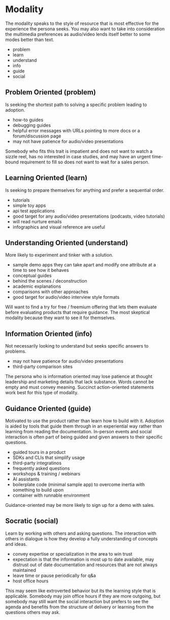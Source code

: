 
# Modality

The modality speaks to the style of resource that is most effective for the experience the persona seeks. You may also want to take into consideration the multimedia preferences as audio/video lends itself better to some modes better than text.

- problem
- learn
- understand
- info
- guide
- social

## Problem Oriented (problem)

Is seeking the shortest path to solving a specific problem leading to adoption.

- how-to guides
- debugging guides
- helpful error messages with URLs pointing to more docs or a forum/discussion page
- may not have patience for audio/video presentations

Somebody who fits this trait is impatient and does not want to watch a sizzle reel, has no interested in case studies, and may have an urgent time-bound requirement to fill so does not want to wait for a sales person.

## Learning Oriented (learn)

Is seeking to prepare themselves for anything and prefer a sequential order.

- tutorials
- simple toy apps
- api test applications
- good target for any audio/video presentations (podcasts, video tutorials)
- will read nurture emails
- infographics and visual reference are useful

## Understanding Oriented (understand)

More likely to experiment and tinker with a solution.

- sample demo apps they can take apart and modify one attribute at a time to see how it behaves
- conceptual guides
- behind the scenes / deconstruction
- academic explanations
- comparisons with other approaches
- good target for audio/video interview style formats

Will want to find a try for free / freemium offering that lets them evaluate before evaluating products that require guidance. The most skeptical modality because they want to see it for themselves.

## Information Oriented (info)

Not necessarily looking to understand but seeks specific answers to problems.

- may not have patience for audio/video presentations
- third-party comparison sites

The persona who is information oriented may lose patience at thought leadership and marketing details that lack substance. Words cannot be empty and must convey meaning. Succinct action-oriented statements work best for this type of modality.

## Guidance Oriented (guide)

Motivated to use the product rather than learn how to build with it. Adoption is aided by tools that guide them through in an experiential way rather than learning from reading the documentation. In-person events and social interaction is often part of being guided and given answers to their specific questions.

- guided tours in a product
- SDKs and CLIs that simplify usage
- third-party integratinos
- frequently asked questions
- workshops & training / webinars
- AI assistants
- boilerplate code (minimal sample app) to overcome inertia with something to build upon
- container with runnable environment

Guidance-oriented may be more likely to sign up for a demo with sales. 

## Socratic (social)

Learn by working with others and asking questions. The interaction with others in dialogue is how they develop a fully understanding of concepts and ideas.

- convey expertise or specialization in the area to win trust
- expectation is that the information is most up to date available, may distrust out of date documentation and resources that are not always maintained
- leave time or pause periodically for q&a
- host office hours

This may seem like extroverted behavior but its the learning style that is applicable. Somebody may join office hours if they are more outgoing, but somebody may still want the social interaction but prefers to see the agenda and benefits from the structure of delivery or learning from the questions others may ask.

